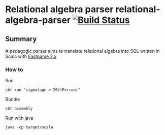 # Relational algebra parser relational-algebra-parser [![Build Status](https://travis-ci.com/jcavat/relational-algebra-parser.svg?branch=master)](https://travis-ci.com/jcavat/relational-algebra-parser)

## Summary 

A pedagogic parser aims to translate relational algebra into SQL written in Scala with [Fastparse 2.x](https://www.lihaoyi.com/fastparse)


### How to 

Run

```
sbt run "sigma(age = 20)(Person)"
```

Bundle

```
sbt assembly
```

Run with java

```
java -cp target/scala
```
